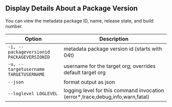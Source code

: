 ## Display Details About a Package Version

You can view the metadata package ID, name, release state, and build number.



Option | Description
--- | --- 
```-i, --packageversionid PACKAGEVERSIONID``` | metadata package version id (starts with 04t)
```-u, --targetusername TARGETUSERNAME``` | username for the target org; overrides default target org
```--json``` | format output as json
```--loglevel LOGLEVEL``` | logging level for this command invocation (error*,trace,debug,info,warn,fatal)
